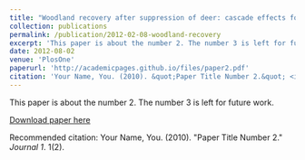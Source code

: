 ```yaml
---
title: "Woodland recovery after suppression of deer: cascade effects for small mammals, wood mice (Apodemus sylvaticus) and bank voles (Myodes glareolus)"
collection: publications
permalink: /publication/2012-02-08-woodland-recovery
excerpt: 'This paper is about the number 2. The number 3 is left for future work.'
date: 2012-08-02
venue: 'PlosOne'
paperurl: 'http://academicpages.github.io/files/paper2.pdf'
citation: 'Your Name, You. (2010). &quot;Paper Title Number 2.&quot; <i>Journal 1</i>. 1(2).'
---
```

This paper is about the number 2. The number 3 is left for future work.

[Download paper here](http://academicpages.github.io/files/paper2.pdf)

Recommended citation: Your Name, You. (2010). "Paper Title Number 2." <i>Journal 1</i>. 1(2).
